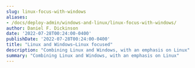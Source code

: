 ```yaml
---
slug: linux-focus-with-windows
aliases:
- /docs/deploy-admin/windows-and-linux/linux-focus-with-windows/
author: Daniel F. Dickinson
date: '2022-07-28T00:24:00-0400'
publishDate: '2022-07-28T00:24:00-0400'
title: "Linux and Windows—Linux focused"
description: "Combining Linux and Windows, with an emphasis on Linux"
summary: "Combining Linux and Windows, with an emphasis on Linux"
---
```


